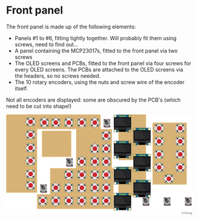 # Front panel

The front panel is made up of the following elements:

- Panels #1 to #6, fitting tightly together. Will probably fit them using screws, need to find out...
- A panel containing the MCP23017s, fitted to the front panel via two screws
- The OLED screens and PCBs, fitted to the front panel via four screws for every OLED screens. The PCBs are attached to the OLED screens via the headers, so no screws needed.
- The 10 rotary encoders, using the nuts and screw wire of the encoder itself.

Not all encoders are displayed: some are obscured by the PCB's (which need to be cut into shape!)

![](front-panel.png)
